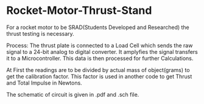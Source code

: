 # Rocket-Motor-Thrust-Stand
For a rocket motor to be SRAD(Students Developed and Researched) the thrust testing is necessary.

Process:
The thrust plate is connected to a Load Cell which sends the raw signal to a 24-bit analog to digital converter. It amplyfies the signal transfers it to a Microcontroller. This data is then processed for further Calculations.

At First the readings are to be divided by actual mass of object(grams) to get the calibration factor. This factor is used in another code to get Thrust and Total Impulse in Newtons.

The schematic of circuit is given in .pdf and .sch file.
